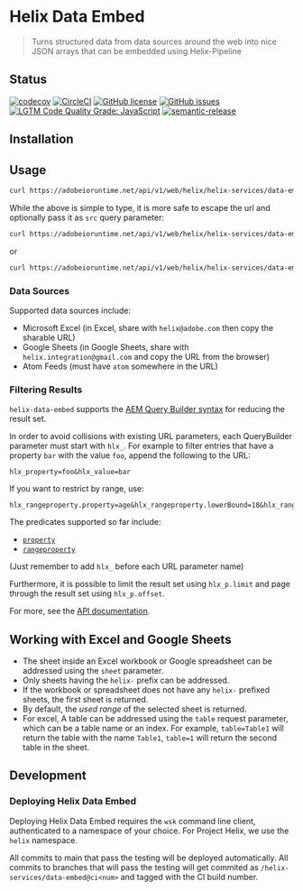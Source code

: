 # Helix Data Embed

> Turns structured data from data sources around the web into nice JSON arrays that can be embedded using Helix-Pipeline

## Status
[![codecov](https://img.shields.io/codecov/c/github/adobe/helix-data-embed.svg)](https://codecov.io/gh/adobe/helix-data-embed)
[![CircleCI](https://img.shields.io/circleci/project/github/adobe/helix-data-embed.svg)](https://circleci.com/gh/adobe/helix-data-embed)
[![GitHub license](https://img.shields.io/github/license/adobe/helix-data-embed.svg)](https://github.com/adobe/helix-data-embed/blob/main/LICENSE.txt)
[![GitHub issues](https://img.shields.io/github/issues/adobe/helix-data-embed.svg)](https://github.com/adobe/helix-data-embed/issues)
[![LGTM Code Quality Grade: JavaScript](https://img.shields.io/lgtm/grade/javascript/g/adobe/helix-data-embed.svg?logo=lgtm&logoWidth=18)](https://lgtm.com/projects/g/adobe/helix-data-embed)
[![semantic-release](https://img.shields.io/badge/%20%20%F0%9F%93%A6%F0%9F%9A%80-semantic--release-e10079.svg)](https://github.com/semantic-release/semantic-release)

## Installation

## Usage

```bash
curl https://adobeioruntime.net/api/v1/web/helix/helix-services/data-embed@v3/https://blogs.adobe.com/psirt/?feed=atom
```

While the above is simple to type, it is more safe to escape the url and optionally pass it as `src` query parameter:

```bash
curl https://adobeioruntime.net/api/v1/web/helix/helix-services/data-embed@v3/https%3A%2F%2Fblogs.adobe.com%2Fpsirt%2F%3Ffeed%3Datom
```

or

```bash
curl https://adobeioruntime.net/api/v1/web/helix/helix-services/data-embed@v3?src=https%3A%2F%2Fblogs.adobe.com%2Fpsirt%2F%3Ffeed%3Datom
```

### Data Sources

Supported data sources include:

- Microsoft Excel (in Excel, share with `helix@adobe.com` then copy the sharable URL)
- Google Sheets (in Google Sheets, share with `helix.integration@gmail.com` and copy the URL from the browser)
- Atom Feeds (must have `atom` somewhere in the URL)

### Filtering Results

`helix-data-embed` supports the [AEM Query Builder syntax](https://docs.adobe.com/content/help/en/experience-manager-65/developing/platform/query-builder/querybuilder-predicate-reference.html) for reducing the result set.

In order to avoid collisions with existing URL parameters, each QueryBuilder parameter must start with `hlx_`. For example to filter entries that have a property `bar` with the value `foo`, append the following to the URL:

```
hlx_property=foo&hlx_value=bar
```

If you want to restrict by range, use:

```
hlx_rangeproperty.property=age&hlx_rangeproperty.lowerBound=18&hlx_rangeproperty.upperBound=99
```

The predicates supported so far include:

- [`property`](https://docs.adobe.com/content/help/en/experience-manager-65/developing/platform/query-builder/querybuilder-predicate-reference.html#property)
- [`rangeproperty`](https://docs.adobe.com/content/help/en/experience-manager-65/developing/platform/query-builder/querybuilder-predicate-reference.html#rangeproperty)

(Just remember to add `hlx_` before each URL parameter name)

Furthermore, it is possible to limit the result set using `hlx_p.limit` and page through the result set using `hlx_p.offset`.

For more, see the [API documentation](docs/API.md).

## Working with Excel and Google Sheets

- The sheet inside an Excel workbook or Google spreadsheet can be addressed using the `sheet` parameter. 
- Only sheets having the `helix-` prefix can be addressed.
- If the workbook or spreadsheet does not have any `helix-` prefixed sheets, the first sheet is returned.
- By default, the _used range_ of the selected sheet is returned.
- For excel, A table can be addressed using the `table` request parameter, which can be a table name or an index. For example, `table=Table1` will return the table with the name `Table1`, `table=1` will return the second table in the sheet.

## Development

### Deploying Helix Data Embed

Deploying Helix Data Embed requires the `wsk` command line client, authenticated to a namespace of your choice. For Project Helix, we use the `helix` namespace.

All commits to main that pass the testing will be deployed automatically. All commits to branches that will pass the testing will get commited as `/helix-services/data-embed@ci<num>` and tagged with the CI build number.
